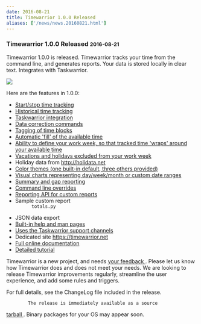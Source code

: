 ```yaml
---
date: 2016-08-21
title: Timewarrior 1.0.0 Released
aliases: ['/news/news.20160821.html']
---
```

<div class="col-md-8 main">
 <div class="row">
  <h3>
   Timewarrior 1.0.0 Released
   <small>
    2016-08-21
   </small>
  </h3>
  <p>
   Timewarrior 1.0.0 is released. Timewarrior tracks your time from
            the command line, and generates reports. Your data is stored locally
            in clear text. Integrates with Taskwarrior.
  </p>
  <p>
   <img class="img-responsive" src="/news/images/ti.png"/>
  </p>
  <p>
   Here are the features in 1.0.0:
  </p>
  <p>
   <ul>
    <li>
     <a href="/docs/timewarrior/stopwatch.html">
      Start/stop time tracking
     </a>
    </li>
    <li>
     <a href="/docs/timewarrior/track.html">
      Historical time tracking
     </a>
    </li>
    <li>
     <a href="/docs/timewarrior/taskwarrior.html">
      Taskwarrior integration
     </a>
    </li>
    <li>
     <a href="/docs/timewarrior/corrections.html">
      Data correction commands
     </a>
    </li>
    <li>
     <a href="/docs/timewarrior/tags.html">
      Tagging of time blocks
     </a>
    </li>
    <li>
     <a href="/docs/timewarrior/hints.html">
      Automatic 'fill' of the available time
     </a>
    </li>
    <li>
     <a href="/docs/timewarrior/workweek.html">
      Ability to define your work week, so that tracked time 'wraps' around your available time
     </a>
    </li>
    <li>
     <a href="/docs/timewarrior/holidays.html">
      Vacations and holidays excluded from your work week
     </a>
    </li>
    <li>
     Holiday data from
     <a href="http://holidata.net">
      http://holidata.net
     </a>
    </li>
    <li>
     <a href="/docs/timewarrior/themes.html">
      Color themes (one built-in default, three others provided)
     </a>
    </li>
    <li>
     <a href="/docs/timewarrior/charts.html">
      Visual charts representing day/week/month or custom date ranges
     </a>
    </li>
    <li>
     <a href="/docs/timewarrior/summary.html">
      Summary and gap reporting
     </a>
    </li>
    <li>
     <a href="/docs/timewarrior/overrides.html">
      Command line overrides
     </a>
    </li>
    <li>
     <a href="/docs/timewarrior/api.html">
      Reporting API for custom reports
     </a>
    </li>
    <li>
     Sample custom report
     <code>
      totals.py
     </code>
    </li>
    <li>
     JSON data export
    </li>
    <li>
     <a href="/docs/timewarrior/help.html">
      Built-in help and man pages
     </a>
    </li>
    <li>
     <a href="/support">
      Uses the Taskwarrior support channels
     </a>
    </li>
    <li>
     Dedicated site
     <a href="https://timewarrior.net">
      https://timewarrior.net
     </a>
    </li>
    <li>
     <a href="/docs/timewarrior/">
      Full online documentation
     </a>
    </li>
    <li>
     <a href="/docs/timewarrior/tutorial.html">
      Detailed tutorial
     </a>
    </li>
   </ul>
  </p>
  <p>
   Timewarrior is a new project, and needs
   <a href="mailto:support@timewarrior.net">
    your feedback
   </a>
   .
            Please let us know how Timewarrior does and does not meet your needs.
            We are looking to release Timewarrior improvements regularly,
            streamline the user experience, and add some rules and triggers.
  </p>
  <p>
   For full details, see the ChangeLog file included in the release.

            The release is immediately available as a source
   <a href="/download/timew-1.0.0.tar.gz">
    tarball
   </a>
   .
            Binary packages for your OS may appear soon.
  </p>
  <br/>
  <br/>
 </div>
</div>

